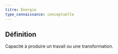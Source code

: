 ```yaml
---
titre: Énergie
type_connaissance: conceptuelle
---
```


## Définition
Capacité à produire un travail ou une transformation.
